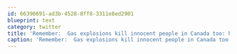 ```yaml
---
id: 66390691-ad3b-4528-8ff8-3311e8ed2901
blueprint: text
category: twitter
title: 'Remember:  Gas explosions kill innocent people in Canada too: http://tinyurl.com/24e49xc #media #fear'
caption: 'Remember:  Gas explosions kill innocent people in Canada too: http://tinyurl.com/24e49xc <span class="hashtag hashtag_local">#<a href="http://tweettemp.darylchymko.ca/?tag=media">media</a> <span class="hashtag hashtag_local">#<a href="http://tweettemp.darylchymko.ca/?tag=fear">fear</a>'
---
```

